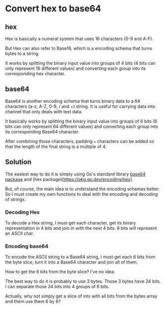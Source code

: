 # Convert hex to base64

## hex

Hex is basically a numeral system that uses 16 characters (0-9 and A-F).

But Hex can also refer to Base16, which is a encoding schema that turns bytes to a string.

It works by splitting the binary input value into groups of 4 bits (4 bits can only represent 16 different values) and converting each group into its corresponding hex character.

## base64

Base64 is another encoding schema that turns binary data to a 64 characters (a-z, A-Z, 0-9, / and +) string. It is useful for carrying data into channel that only deals with text data.

It basically works by splitting the binary input value into groups of 6 bits (6 bits can only represent 64 different values) and converting each group into its corresponding Base64 character.

After combining those characters, padding `=` characters can be added so that the length of the final string is a multiple of 4.

## Solution

The easiest way to do it is simply using Go's standard library [base64 package](https://pkg.go.dev/encoding/base64) and (hex package)[https://pkg.go.dev/encoding/hex].

But, of course, the main idea is to understand the encoding schemas better. So I must create my own functions to deal with the encoding and decoding of strings.

### Decoding Hex

To decode a Hex string, I must get each character, get its binary representation in 4 bits and join in with the next 4 bits. 8 bits will represent an ASCII char.

### Encoding base64

To encode the ASCII string to a Base64 string, I must get each 6 bits from the byte slice, turn it into a Base64 character and join all of them.

How to get the 6 bits from the byte slice? I've no idea.

The best way to do it is probably to use 3 bytes. Those 3 bytes have 24 bits. I can separate those 24 bits into 4 groups of 6 bits.

Actually, why not simply get a slice of ints with all bits from the bytes array and them use them 6 by 6?
